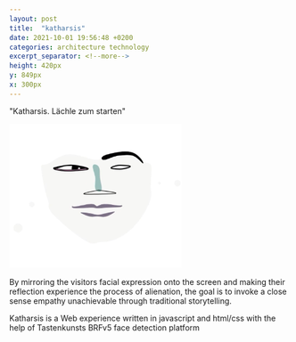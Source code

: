 ```yaml
---
layout: post
title:  "katharsis"
date: 2021-10-01 19:56:48 +0200
categories: architecture technology
excerpt_separator: <!--more-->
height: 420px
y: 849px
x: 300px
---
```

"Katharsis. Lächle zum starten"

![katharsis](/assets/images/katharsis.png "start screen")

By mirroring the visitors facial expression onto the screen and making their reflection experience the process of alienation, the goal is to invoke a close sense empathy unachievable through traditional storytelling.

Katharsis is a Web experience written in javascript and html/css with the help of Tastenkunsts BRFv5 face detection platform
